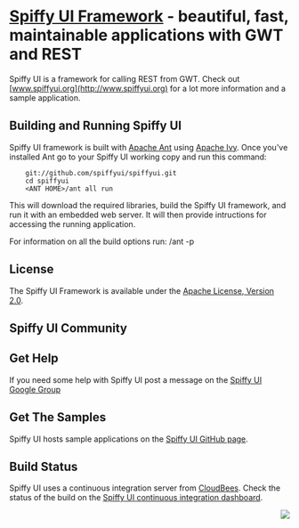[Spiffy UI Framework](http://www.spiffyui.org) - beautiful, fast, maintainable applications with GWT and REST
==================================================

Spiffy UI is a framework for calling REST from GWT.  Check out [www.spiffyui.org](http://www.spiffyui.org) for a lot more information and a sample application.


Building and Running Spiffy UI
--------------------------------------

Spiffy UI framework is built with [Apache Ant](http://ant.apache.org/) using [Apache Ivy](http://ant.apache.org/ivy/).  Once you've installed Ant go to your Spiffy UI working copy and run this command:

        git://github.com/spiffyui/spiffyui.git
        cd spiffyui
        <ANT HOME>/ant all run
        
This will download the required libraries, build the Spiffy UI framework, and run it with an embedded web server.  It will then provide intructions for accessing the running application.  

For information on all the build options run:
        <ANT HOME>/ant -p

License
--------------------------------------

The Spiffy UI Framework is available under the [Apache License, Version 2.0](http://www.apache.org/licenses/LICENSE-2.0.html).

Spiffy UI Community
--------------------------------------

Get Help
--------------------------------------

If you need some help with Spiffy UI post a message on the <a href="http://groups.google.com/group/spiffy-ui">Spiffy UI Google Group</a>

Get The Samples
--------------------------------------

Spiffy UI hosts sample applications on the <a href="https://github.com/spiffyui/">Spiffy UI GitHub page</a>.

Build Status
--------------------------------------

Spiffy UI uses a continuous integration server from <a href="http://www.cloudbees.com/">CloudBees</a>.  Check the status of the build on the <a href="https://spiffyui.ci.cloudbees.com/">Spiffy UI continuous integration dashboard</a>.

<img src="http://web-static-cloudfront.s3.amazonaws.com/images/badges/BuiltOnDEV.png" style="float: right;" border="0">
